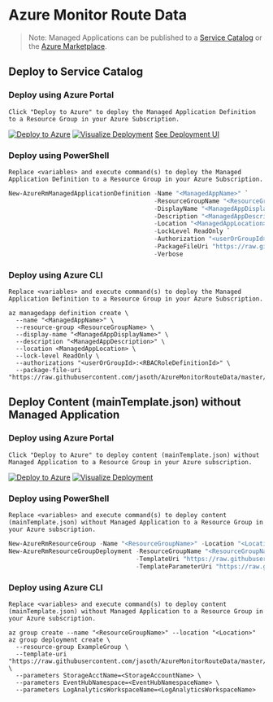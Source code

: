 # Azure Monitor Route Data

>Note: Managed Applications can be published to a [Service Catalog](https://docs.microsoft.com/en-us/azure/managed-applications/publish-service-catalog-app) or the [Azure Marketplace](https://docs.microsoft.com/en-us/azure/managed-applications/publish-marketplace-app).

## Deploy to Service Catalog

### Deploy using Azure Portal
    Click "Deploy to Azure" to deploy the Managed Application Definition to a Resource Group in your Azure Subscription.

[![Deploy to Azure](http://azuredeploy.net/deploybutton.png)](https://portal.azure.com/#create/Microsoft.Template/uri/https%3A%2F%2Fraw.githubusercontent.com%2Fjasoth%2FAzureMonitorRouteData%2Fmaster%2Fazuredeploy.json) [![Visualize Deployment](http://armviz.io/visualizebutton.png)](http://armviz.io/#/?load=https%3A%2F%2Fraw.githubusercontent.com%2Fjasoth%2FAzureMonitorRouteData%2Fmaster%2Fazuredeploy.json) [See Deployment UI](https://portal.azure.com/#blade/Microsoft_Azure_Compute/CreateMultiVmWizardBlade/internal_bladeCallId/anything/internal_bladeCallerParams/{"initialData":{},"providerConfig":{"createUiDefinition":"https%3A%2F%2Fraw.githubusercontent.com%2Fjasoth%2FAzureMonitorRouteData%2Fmaster%2Fsrc%2FcreateUiDefinition.json"}})

### Deploy using PowerShell
    Replace <variables> and execute command(s) to deploy the Managed Application Definition to a Resource Group in your Azure Subscription.

```powershell
New-AzureRmManagedApplicationDefinition -Name "<ManagedAppName>" `
                                        -ResourceGroupName "<ResourceGroupName>" `
                                        -DisplayName "<ManagedAppDisplayName>" `
                                        -Description "<ManagedAppDescription>" `
                                        -Location "<ManagedAppLocation>" `
                                        -LockLevel ReadOnly `
                                        -Authorization "<userOrGroupId>:<RBACRoleDefinitionId>" `
                                        -PackageFileUri "https://raw.githubusercontent.com/jasoth/AzureMonitorRouteData/master/build/ManagedApplication.zip" `
                                        -Verbose
```

### Deploy using Azure CLI
    Replace <variables> and execute command(s) to deploy the Managed Application Definition to a Resource Group in your Azure Subscription.

```
az managedapp definition create \
  --name "<ManagedAppName>" \
  --resource-group <ResourceGroupName> \
  --display-name "<ManagedAppDisplayName>" \
  --description "<ManagedAppDescription>" \
  --location <ManagedAppLocation> \
  --lock-level ReadOnly \
  --authorizations "<userOrGroupId>:<RBACRoleDefinitionId>" \
  --package-file-uri "https://raw.githubusercontent.com/jasoth/AzureMonitorRouteData/master/build/ManagedApplication.zip"
```


## Deploy Content (mainTemplate.json) without Managed Application

### Deploy using Azure Portal
    Click "Deploy to Azure" to deploy content (mainTemplate.json) without Managed Application to a Resource Group in your Azure subscription.

[![Deploy to Azure](http://azuredeploy.net/deploybutton.png)](https://portal.azure.com/#create/Microsoft.Template/uri/https%3A%2F%2Fraw.githubusercontent.com%2Fjasoth%2FAzureMonitorRouteData%2Fmaster%2Fsrc%2FmainTemplate.json) [![Visualize Deployment](http://armviz.io/visualizebutton.png)](http://armviz.io/#/?load=https%3A%2F%2Fraw.githubusercontent.com%2Fjasoth%2FAzureMonitorRouteData%2Fmaster%2Fsrc%2FmainTemplate.json)

### Deploy using PowerShell
    Replace <variables> and execute command(s) to deploy content (mainTemplate.json) without Managed Application to a Resource Group in your Azure subscription.

```powershell
New-AzureRmResourceGroup -Name "<ResourceGroupName>" -Location "<Location>"
New-AzureRmResourceGroupDeployment -ResourceGroupName "<ResourceGroupName>" `
                                   -TemplateUri "https://raw.githubusercontent.com/jasoth/AzureMonitorRouteData/master/src/mainTemplate.json" `
                                   -TemplateParameterUri "https://raw.githubusercontent.com/jasoth/AzureMonitorRouteData/master/src/mainTemplate.parameters.json"
```

### Deploy using Azure CLI
    Replace <variables> and execute command(s) to deploy content (mainTemplate.json) without Managed Application to a Resource Group in your Azure subscription.

```
az group create --name "<ResourceGroupName>" --location "<Location>"
az group deployment create \
  --resource-group ExampleGroup \
  --template-uri "https://raw.githubusercontent.com/jasoth/AzureMonitorRouteData/master/src/mainTemplate.json" \
  --parameters StorageAcctName=<StorageAccountName> \
  --parameters EventHubNamespace=<EventHubNamespaceName> \
  --parameters LogAnalyticsWorkspaceName=<LogAnalyticsWorkspaceName>
```
